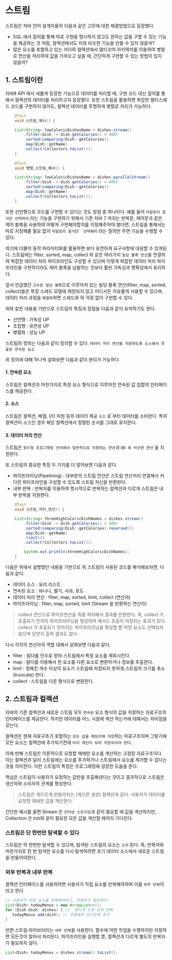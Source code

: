 # 스트림

스트림은 자바 언어 설계자들의 다음과 같은 고민에 대한 해결방법으로 등장했다.

- SQL 에서 질의를 통해 따로 구현을 명시하지 않고도 원하는 값을 구할 수 있는 기능을 제공하는 것 처럼, 컬렉션에서도 이와 비슷한 기능을 만들 수 있지 않을까?
- 많은 요소를 포함하고 있는 커다락 컬렉션에서 멀티코어 아키텍처를 이용하여 병렬로 연산을 처리하여 값을 가져오고 싶을 때, 간단하게 구현할 수 있는 방법이 있지 않을까?

## 1. 스트림이란 

자바8 API 에서 새롭게 등장한 기능으로 데이터를 처리할 때, 구현 코드 대신 질의를 통해서 컬렉션의 데이터를 처리하고자 등장했다.
또한 스트림을 활용하면 복잡한 멀티스레드 코드를 구현하지 않아도, 컬렉션 데이터를 투명하게 병렬로 처리가 가능하다.

```java
    @Test
    void 스트림_예시() {

    List<String> lowCaloricDishesName = dishes.stream()
        .filter(dish -> dish.getCalories() < 400)
        .sorted(comparing(Dish::getCalories))
        .map(Dish::getName)
        .collect(Collectors.toList());
    }
    
    @Test
    void 병렬_스트림_예시() {

    List<String> lowCaloricDishesName = dishes.parallelStream()
        .filter(dish -> dish.getCalories() < 400)
        .sorted(comparing(Dish::getCalories))
        .map(Dish::getName)
        .collect(Collectors.toList());
    }
```

또한 선언형으로 코드를 구현할 수 있다는 것도 장점 중 하나이다. 예를 들어 `저칼로리 음식만 선택하라` 라는 기능을 구현하기 위해서
기존 자바 7 까지는 반복문, 제어문과 같은 제어 블록을 사용하여 어떻게 구현해야할지를 지정해주어야 했다면, 스트림을 통해서는
따로 지정해줄 필요 없이 `저칼로리 음식만``선택해라` 라는 질의만 주면 기능을 수행할 수 있다.

여기에 더불어 동작 파라미터화를 활용하면 보다 유연하게 요구사항에 대응할 수 있게된다. 스트림에는 
filter, sorted, map, collect 와 같은 여러가지 `빌딩 블록 연산`을 연결하여 복잡한 데이터 처리 파이프라인도 
구성할 수 있으며 이렇게 복잡한 데이터 처리 파이프라인을 구현하더라도 제어 블록을 남발하는 것보다 훨씬 가독성과 명확성에서
유리하다.

앞서 언급했던 `고수준 빌딩 블록`으로 이루어져 있는 빌딩 블록 연산(filter, map, sorted, collect)들은 특정
스레드 모델에 제한되지 않고 어디서든 자유롭게 사용할 수 있으며, 데이터 처리 과정을 `병렬화`하면 스레드와 락 걱정 없이
구현할 수 있다.

위와 같은 내용을 기반으로 스트림의 특징과 장점을 다음과 같이 요약하기도 한다.

- 선언형 : 가독성 UP
- 조립형 : 유연성 UP
- 병렬화 : 성능 UP

스트림의 정의는 다음과 같이 정의할 수 있다. `데이터 처리 연산을 지원하도록 소스에서 추출된 연속된 요소`

위 정의에 대해 하나씩 살펴보면 다음과 같이 분리가 가능하다.

#### 1. 연속된 요소
스트림은 컬렉션과 마찬가지로 특정 요소 형식으로 이루어진 연속된 값 집합의 인터페이스를 제공한다.

#### 2. 소스
스트림은 컬렉션, 배열, I/O 자원 등의 데이터 제공 `소스` 로 부터 데이터를 소비한다. 특히 컬렉션이 소스인 경우
해당 컬렉션에서 정렬된 순서를 그대로 유지한다.

#### 3. 데이터 처리 연산
스트림은 `함수형 프로그래밍 언어에서 일반적으로 지원하는 연산`과 `DB 와 비슷한 연산` 을 지원한다.

또 스트림의 중요한 특징 두 가지를 더 알아보면 다음과 같다.

- 파이프라이닝(Pipelining) : 대부분의 스트림 연산은 스트림 연산끼리 연결해서 커다란 파이프라인을 구성할 수 있도록 스트림 자신을 반환한다.
- 내부 반복 : 반복자를 이용하여 명시적으로 반복하는 컬렉션과 다르게 스트림은 내부 반복을 지원한다.


```java
    @Test
    void 스트림_처리_연산() {

    List<String> threeHighCaloricDishNames = dishes.stream()
        .filter(dish -> dish.getCalories() > 300)
        .sorted(comparing(Dish::getCalories).reversed())
        .map(Dish::getName)
        .limit(3)
        .collect(Collectors.toList());

        System.out.println(threeHighCaloricDishNames);
    }

```

다음은 위에서 설명했던 내용을 기반으로 위 스트림이 사용된 코드를 해석해보자면, 다음과 같다.

- 데이터 소스 : 요리 리스트
- 연속된 요소 : 바나나, 딸기, 사과, 포도 
- 데이터 처리 연산 : filter, map, sorted, limit, collect  (연산자)
- 파이프라이닝 : filter, map, sorted, limit (Stream 을 반환하는 연산자)

> collect 연산으로 파이프연산을 최종 처리해서 결과를 반환한다. 즉, collect 가 호출되기 전까지 파이프라이닝을 형성하며 메서드 호출이 저장되는 효과가 있다.
> collect 가 호출되기 전까지는 파이프라이닝을 형성할 뿐 어떤 요소도 선택되지 않으며 당연히 출력 결과도 없다.

다시 각각의 연산자의 역할 대해서 살펴보면 다음과 같다.

- filter : 람다를 인수로 받아 스트림에서 특정 요소를 제외시킨다.
- map : 람다를 이용해서 한 요소를 다른 요소로 변환하거나 정보를 추출한다.
- limit : 정해진 개수 이상의 요소가 스트림에 저장되지 못하게 스트림의 크기를 축소(truncate) 한다.
- collect : 스트림을 다른 형식으로 변환한다.

## 2. 스트림과 컬렉션

자바의 기존 컬렉션과 새로운 스트림 모두 `연속된` 요소 형식의 값을 저장하는 자료구조의 인터페이스를 제공한다. 
하지만 데이터를 어느 시점에 계산 하는가에 대해서는 차이점을 갖는다. 

컬렉션은 현재 자료구조가 포함하는 `모든 값을 메모리에 저장`하는 자료구조이며 그렇기에 모든 요소는 컬렉션에 추가되기전에 `미리 계산이 되어 저장되어야 한다`.

이에 반해 스트림은 이론적으로 요청할 때에만 요소를 계산하는 고정된 자료구조이다. 
이는 컬렉션과 달리 스트림에는 요소를 추가하거나 스트림에서 요소를 제거할 수 없다는 것을 의미한다. 이런 스트림의 특징은 프로그래밍에 굉장한 도움을 준다.

핵심은 스트림이 사용자가 요청하는 값만을 추출해낸다는 것이고 결과적으로 스트림은 생산자와 소비자의 관계를 형성한다. 
> 스트림은 게으르게 만들어지는 (게으른 생성) 컬렉션과 같다.  사용자가 데이터를 요청할 때에만 값을 계산한다.  

간단한 예시를 들면 Stream 은 `인터넷 스트리밍`과 같이 필요할 때 값을 계산하지만, Collection 은 `DVD`와 같이 필요한 모든 값을 계산할 때까지 기다린다.

### 스트림은 단 한번만 탐색할 수 있다

스트림은 딱 한번만 탐색할 수 있으며, 탐색된 스트림의 요소는 `소비` 된다. 즉, 반복자와 마찬가지로 한 번 탐색한 요소를 다시 탐색하려면 초기 데이터 소스에서
새로운 스트림을 만들어야한다. 

### 외부 반복과 내부 반복

컬렉션 인터페이스를 사용하려면 사용자가 직접 요소를 반복해야하며 이를 `외부 반복`이라고 한다.

```java
// 사용자가 직접 요소를 반복해야하고, 반복자가 필요하다.
List<Dish> todayMenus = new ArrayList<>();
for (Dish dish: dishes) { // `명시적`으로 순차 반복
   todayMenus.add(dish); // 추출해서 리스트에 추가
}
```

반면 스트림 라이브러리는 `내부 반복`을 사용한다. 함수에 어떤 작업을 수행하지만 지정하면 모든것이 알아서 처리된다.
파이프라인을 실행할 뿐, 컬렉션과 다르게 별도의 반복자가 필요하지 않다.

```java
List<Dish> todayMenus = dishes.stream().toList();
```

